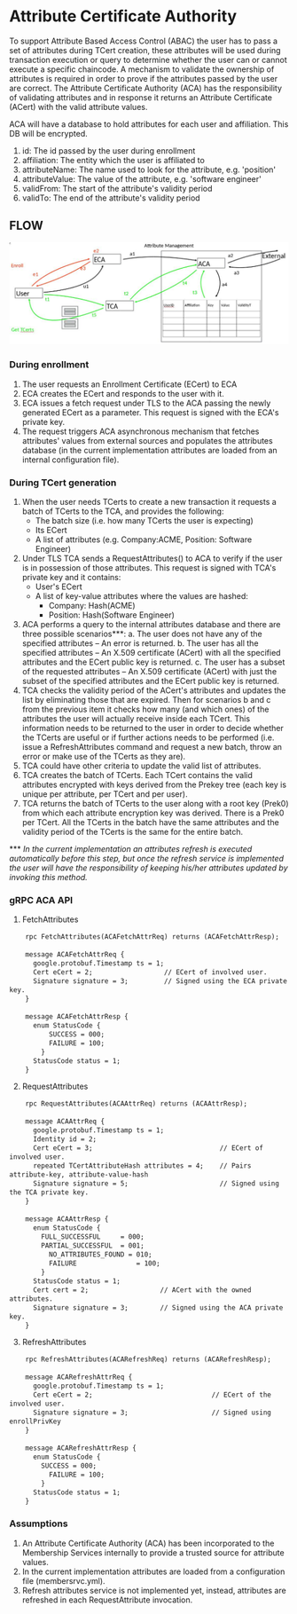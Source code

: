# Attribute Certificate Authority

To support Attribute Based Access Control (ABAC) the user has to pass a set of attributes during TCert creation, these attributes will be used during transaction execution or query to determine whether the user can or cannot execute a specific chaincode. A mechanism to validate the ownership of attributes is required in order to prove if the attributes passed by the user are correct. The Attribute Certificate Authority (ACA) has the responsibility of validating attributes and in response it returns an Attribute Certificate (ACert) with the valid attribute values.

ACA will have a database to hold attributes for each user and affiliation. This DB will be encrypted.

1. id: The id passed by the user during enrollment
2. affiliation: The entity which the user is affiliated to
3. attributeName: The name used to look for the attribute, e.g. 'position'
4. attributeValue: The value of the attribute, e.g. 'software engineer'
5. validFrom: The start of the attribute's validity period
6. validTo: The end of the attribute's validity period

## FLOW

![ACA flow](https://raw.githubusercontent.com/andresgaragiola/fabric/ABAC/docs/images/aca_flow.jpg)


### During enrollment

1. The user requests an Enrollment Certificate (ECert) to ECA
2. ECA creates the ECert and responds to the user with it.
3. ECA issues a fetch request under TLS to the ACA passing the newly generated ECert as a parameter. This request is signed with the ECA's private key.
4. The request triggers ACA asynchronous mechanism that fetches attributes' values from external sources and populates the attributes database (in the current implementation attributes are loaded from an internal configuration file).

### During TCert generation

1. When the user needs TCerts to create a new transaction it requests a batch of TCerts to the TCA, and provides the following:
   * The batch size (i.e. how many TCerts the user is expecting)
   * Its ECert
   * A list of attributes (e.g. Company:ACME, Position: Software Engineer)
2. Under TLS TCA sends a RequestAttributes() to ACA to verify if the user is in possession of those attributes. This request is signed with TCA's private key and it contains:
   * User's ECert
   * A list of key-value attributes where the values are hashed:
     * Company: Hash(ACME)
     * Position: Hash(Software Engineer)
3. ACA performs a query to the internal attributes database and there are three possible scenarios***:
     a. The user does not have any of the specified attributes – An error is returned.
     b. The user has all the specified attributes – An X.509 certificate (ACert) with all the specified attributes and the ECert public key is returned.
     c. The user has a subset of the requested attributes – An X.509 certificate (ACert) with just the subset of the specified attributes and the ECert public key is returned.
3.  TCA checks the validity period of the ACert's attributes and updates the list by eliminating those that are expired. Then for scenarios b and c from the previous item it checks how many (and which ones) of the attributes the user will actually receive inside each TCert. This information needs to be returned to the user in order to decide whether the TCerts are useful or if further actions needs to be performed (i.e. issue a RefreshAttributes command and request a new batch, throw an error or make use of the TCerts as they are).
4.  TCA could have other criteria to update the valid list of attributes.
5.  TCA creates the batch of TCerts. Each TCert contains the valid attributes encrypted with keys derived from the Prekey tree (each key is unique per attribute, per TCert and per user).
6.  TCA returns the batch of TCerts to the user along with a root key (Prek0) from which each attribute encryption key was derived. There is a Prek0 per TCert. All the TCerts in the batch have the same attributes and the validity period of the TCerts is the same for the entire batch.

*** _In the current implementation an attributes refresh is executed automatically before this step, but once the refresh service is implemented the user will have the responsibility of keeping his/her attributes updated by invoking this method._

### gRPC ACA API

1. FetchAttributes

```
    rpc FetchAttributes(ACAFetchAttrReq) returns (ACAFetchAttrResp);

    message ACAFetchAttrReq {
      google.protobuf.Timestamp ts = 1;
      Cert eCert = 2;                  // ECert of involved user.
      Signature signature = 3;         // Signed using the ECA private key.
    }

    message ACAFetchAttrResp {
      enum StatusCode {
    	  SUCCESS = 000;
    	  FAILURE = 100;
	    }
      StatusCode status = 1;
    }
```

2. RequestAttributes

```
    rpc RequestAttributes(ACAAttrReq) returns (ACAAttrResp);

    message ACAAttrReq {
      google.protobuf.Timestamp ts = 1;
      Identity id = 2;
      Cert eCert = 3;                                // ECert of involved user.
      repeated TCertAttributeHash attributes = 4;    // Pairs attribute-key, attribute-value-hash
      Signature signature = 5;                       // Signed using the TCA private key.
    }

    message ACAAttrResp {
      enum StatusCode {
      	FULL_SUCCESSFUL     = 000;
        PARTIAL_SUCCESSFUL  = 001;
    	  NO_ATTRIBUTES_FOUND = 010;
    	  FAILURE	            = 100;
    	}
      StatusCode status = 1;
      Cert cert = 2;                  // ACert with the owned attributes.
      Signature signature = 3;        // Signed using the ACA private key.
    }
```

3. RefreshAttributes

```
    rpc RefreshAttributes(ACARefreshReq) returns (ACARefreshResp);

    message ACARefreshAttrReq {
      google.protobuf.Timestamp ts = 1;
      Cert eCert = 2;                              // ECert of the involved user.
      Signature signature = 3;                     // Signed using enrollPrivKey
    }

    message ACARefreshAttrResp {
      enum StatusCode {
        SUCCESS = 000;
    	  FAILURE = 100;
	    }
      StatusCode status = 1;
    }
```

### Assumptions

1. An Attribute Certificate Authority (ACA) has been incorporated to the Membership Services internally to provide a trusted source for attribute values.
2. In the current implementation attributes are loaded from a configuration file (membersrvc.yml).
3. Refresh attributes service is not implemented yet, instead, attributes are refreshed in each RequestAttribute invocation.
